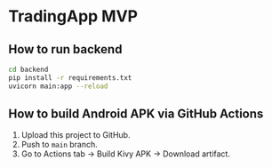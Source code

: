 # TradingApp MVP

## How to run backend
```bash
cd backend
pip install -r requirements.txt
uvicorn main:app --reload
```

## How to build Android APK via GitHub Actions
1. Upload this project to GitHub.
2. Push to `main` branch.
3. Go to Actions tab -> Build Kivy APK -> Download artifact.
